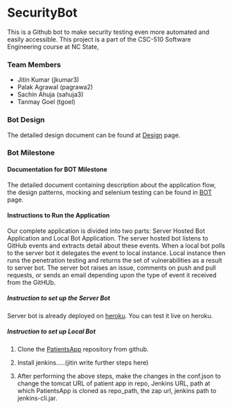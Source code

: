 # SecurityBot

This is a Github bot to make security testing even more automated and easily accessible. This project is a part of the CSC-510 Software Engineering course at NC State,

### Team Members
* Jitin Kumar (jkumar3)
* Palak Agrawal (pagrawa2)
* Sachin Ahuja (sahuja3)
* Tanmay Goel (tgoel)

### Bot Design

The detailed design document can be found at [Design](DESIGN.md) page.

### Bot Milestone

#### Documentation for BOT Milestone

The detailed document containing description about the application flow, the design patterns, mocking and selenium testing can be found in [BOT](https://github.com/goeltanmay/SecurityBot/blob/master/BOT.md) page.

#### Instructions to Run the Application

Our complete application is divided into two parts: Server Hosted Bot Application and Local Bot Application. The server hosted bot listens to GitHub events and extracts detail about these events. When a local bot polls to the server bot it delegates the event to local instance. Local instance then runs the penetration testing and returns the set of vulnerabilities as a result to server bot. The server bot raises an issue, comments on push and pull requests, or sends an email depending upon the type of event it received from the GitHUb.

##### Instruction to set up the Server Bot

Server bot is already deployed on [heroku](http://desolate-fortress-49649.herokuapp.com/emailReport). You can test it live on heroku.

##### Instruction to set up Local Bot

1. Clone the [PatientsApp](https://github.com/goeltanmay/PatientsApp.git) repository from github.

2. Install jenkins.....(jitin write further steps here)


2. After performing the above steps, make the changes in the conf.json to change the tomcat URL of patient app in repo, Jenkins URL, path at which PatientsApp is cloned as repo_path, the zap url, jenkins path to jenkins-cli.jar.
